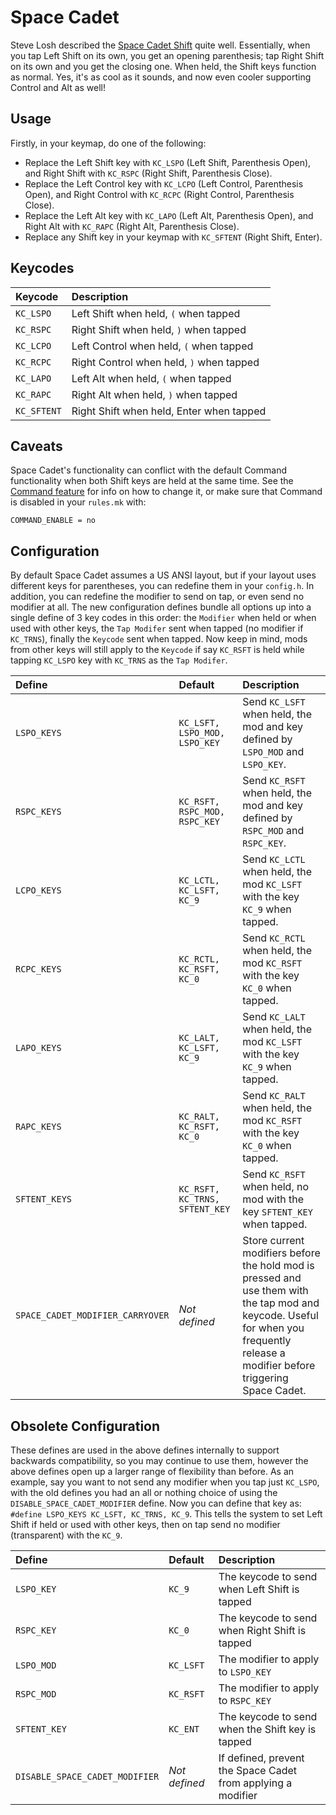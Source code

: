 # Space Cadet

Steve Losh described the [Space Cadet Shift](http://stevelosh.com/blog/2012/10/a-modern-space-cadet/) quite well. Essentially, when you tap Left Shift on its own, you get an opening parenthesis; tap Right Shift on its own and you get the closing one. When held, the Shift keys function as normal. Yes, it's as cool as it sounds, and now even cooler supporting Control and Alt as well!

## Usage

Firstly, in your keymap, do one of the following:

* Replace the Left Shift key with `KC_LSPO` \(Left Shift, Parenthesis Open\), and Right Shift with `KC_RSPC` \(Right Shift, Parenthesis Close\).
* Replace the Left Control key with `KC_LCPO` \(Left Control, Parenthesis Open\), and Right Control with `KC_RCPC` \(Right Control, Parenthesis Close\).
* Replace the Left Alt key with `KC_LAPO` \(Left Alt, Parenthesis Open\), and Right Alt with `KC_RAPC` \(Right Alt, Parenthesis Close\).
* Replace any Shift key in your keymap with `KC_SFTENT` \(Right Shift, Enter\).

## Keycodes

| Keycode | Description |
| :--- | :--- |
| `KC_LSPO` | Left Shift when held, `(` when tapped |
| `KC_RSPC` | Right Shift when held, `)` when tapped |
| `KC_LCPO` | Left Control when held, `(` when tapped |
| `KC_RCPC` | Right Control when held, `)` when tapped |
| `KC_LAPO` | Left Alt when held, `(` when tapped |
| `KC_RAPC` | Right Alt when held, `)` when tapped |
| `KC_SFTENT` | Right Shift when held, Enter when tapped |

## Caveats

Space Cadet's functionality can conflict with the default Command functionality when both Shift keys are held at the same time. See the [Command feature](feature_command.md) for info on how to change it, or make sure that Command is disabled in your `rules.mk` with:

```text
COMMAND_ENABLE = no
```

## Configuration

By default Space Cadet assumes a US ANSI layout, but if your layout uses different keys for parentheses, you can redefine them in your `config.h`. In addition, you can redefine the modifier to send on tap, or even send no modifier at all. The new configuration defines bundle all options up into a single define of 3 key codes in this order: the `Modifier` when held or when used with other keys, the `Tap Modifer` sent when tapped \(no modifier if `KC_TRNS`\), finally the `Keycode` sent when tapped. Now keep in mind, mods from other keys will still apply to the `Keycode` if say `KC_RSFT` is held while tapping `KC_LSPO` key with `KC_TRNS` as the `Tap Modifer`.

| Define | Default | Description |
| :--- | :--- | :--- |
| `LSPO_KEYS` | `KC_LSFT, LSPO_MOD, LSPO_KEY` | Send `KC_LSFT` when held, the mod and  key defined by `LSPO_MOD` and `LSPO_KEY`. |
| `RSPC_KEYS` | `KC_RSFT, RSPC_MOD, RSPC_KEY` | Send `KC_RSFT` when held, the mod and  key defined by `RSPC_MOD` and `RSPC_KEY`. |
| `LCPO_KEYS` | `KC_LCTL, KC_LSFT, KC_9` | Send `KC_LCTL` when held, the mod `KC_LSFT` with the key `KC_9` when tapped. |
| `RCPC_KEYS` | `KC_RCTL, KC_RSFT, KC_0` | Send `KC_RCTL` when held, the mod `KC_RSFT` with the key `KC_0` when tapped. |
| `LAPO_KEYS` | `KC_LALT, KC_LSFT, KC_9` | Send `KC_LALT` when held, the mod `KC_LSFT` with the key `KC_9` when tapped. |
| `RAPC_KEYS` | `KC_RALT, KC_RSFT, KC_0` | Send `KC_RALT` when held, the mod `KC_RSFT` with the key `KC_0` when tapped. |
| `SFTENT_KEYS` | `KC_RSFT, KC_TRNS, SFTENT_KEY` | Send `KC_RSFT` when held, no mod with the key `SFTENT_KEY` when tapped. |
| `SPACE_CADET_MODIFIER_CARRYOVER` | _Not defined_ | Store current modifiers before the hold mod is pressed and use them with the tap mod and keycode. Useful for when you frequently release a modifier before triggering Space Cadet. |

## Obsolete Configuration

These defines are used in the above defines internally to support backwards compatibility, so you may continue to use them, however the above defines open up a larger range of flexibility than before. As an example, say you want to not send any modifier when you tap just `KC_LSPO`, with the old defines you had an all or nothing choice of using the `DISABLE_SPACE_CADET_MODIFIER` define. Now you can define that key as: `#define LSPO_KEYS KC_LSFT, KC_TRNS, KC_9`. This tells the system to set Left Shift if held or used with other keys, then on tap send no modifier \(transparent\) with the `KC_9`.

| Define | Default | Description |
| :--- | :--- | :--- |
| `LSPO_KEY` | `KC_9` | The keycode to send when Left Shift is tapped |
| `RSPC_KEY` | `KC_0` | The keycode to send when Right Shift is tapped |
| `LSPO_MOD` | `KC_LSFT` | The modifier to apply to `LSPO_KEY` |
| `RSPC_MOD` | `KC_RSFT` | The modifier to apply to `RSPC_KEY` |
| `SFTENT_KEY` | `KC_ENT` | The keycode to send when the Shift key is tapped |
| `DISABLE_SPACE_CADET_MODIFIER` | _Not defined_ | If defined, prevent the Space Cadet from applying a modifier |

